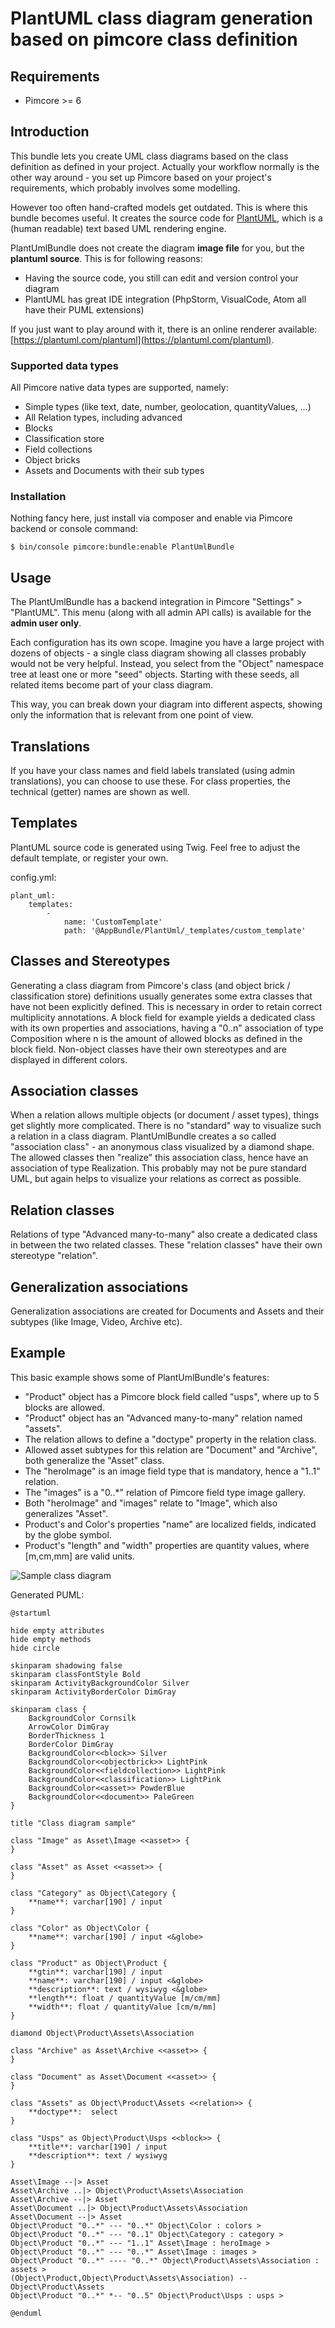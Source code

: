 # PlantUML class diagram generation based on pimcore class definition

## Requirements
* Pimcore >= 6

## Introduction
This bundle lets you create UML class diagrams based on the class definition as defined in your project.
Actually your workflow normally is the other way around - you set up Pimcore based on your project's requirements, 
which probably involves some modelling. 

However too often hand-crafted models get outdated. This is where this bundle becomes useful. It creates the source
code for [PlantUML](https://plantuml.com/), which is a (human readable) text based UML rendering engine. 

PlantUmlBundle does not create the diagram **image file** for you, but the **plantuml source**.
This is for following reasons:
  * Having the source code, you still can edit and version control your diagram
  * PlantUML has great IDE integration (PhpStorm, VisualCode, Atom all have their PUML extensions)

If you just want to play around with it, there is an online renderer available: 
[https://plantuml.com/plantuml](https://plantuml.com/plantuml).

### Supported data types
All Pimcore native data types are supported, namely:
  * Simple types (like text, date, number, geolocation, quantityValues, ...)
  * All Relation types, including advanced
  * Blocks
  * Classification store
  * Field collections
  * Object bricks
  * Assets and Documents with their sub types

### Installation
Nothing fancy here, just install via composer and enable via Pimcore backend or console command:

`$ bin/console pimcore:bundle:enable PlantUmlBundle`

## Usage
The PlantUmlBundle has a backend integration in Pimcore "Settings" > "PlantUML". 
This menu (along with all admin API calls) is available for the **admin user only**. 

Each configuration has its own scope. Imagine you have a large project with dozens of objects - a single class diagram 
showing all classes probably would not be very helpful. Instead, you select from the "Object" namespace tree at least 
one or more "seed" objects. Starting with these seeds, all related items become part of your class diagram. 

This way, you can break down your diagram into different aspects, showing only the information that is relevant from
one point of view. 

## Translations
If you have your class names and field labels translated (using admin translations), you can choose to use these. 
For class properties, the technical (getter) names are shown as well. 

## Templates
PlantUML source code is generated using Twig. Feel free to adjust the default template, or register your own.

config.yml:
```
plant_uml:
    templates:
        -
            name: 'CustomTemplate'
            path: '@AppBundle/PlantUml/_templates/custom_template'
```

## Classes and Stereotypes
Generating a class diagram from Pimcore's class (and object brick / classification store) definitions
usually generates some extra classes that have not been explicitly defined. This is necessary in order
to retain correct multiplicity annotations. A block field for example yields a dedicated class with its
own properties and associations, having a "0..n" association of type Composition where n is the amount of 
allowed blocks as defined in the block field.
Non-object classes have their own stereotypes and are displayed in different colors. 


## Association classes
When a relation allows multiple objects (or document / asset types), things get slightly more complicated.
There is no "standard" way to visualize such a relation in a class diagram. PlantUmlBundle creates a so 
called "association class" - an anonymous class visualized by a diamond shape. 
The allowed classes then "realize" this association class, hence have an association of type Realization. 
This probably may not be pure standard UML, but again helps to visualize your relations as correct as possible. 


## Relation classes
Relations of type "Advanced many-to-many" also create a dedicated class in between the two related classes. 
These "relation classes" have their own stereotype "relation".


## Generalization associations
Generalization associations are created for Documents and Assets and their subtypes (like Image, Video, Archive
etc).


## Example
This basic example shows some of PlantUmlBundle's features:

* "Product" object has a Pimcore block field called "usps", where up to 5 blocks are allowed.
* "Product" object has an "Advanced many-to-many" relation named "assets".
* The relation allows to define a "doctype" property in the relation class.
* Allowed asset subtypes for this relation are "Document" and "Archive", both generalize the "Asset" class.
* The "heroImage" is an image field type that is mandatory, hence a "1..1" relation.
* The "images" is a "0..*" relation of Pimcore field type image gallery.
* Both "heroImage" and "images" relate to "Image", which also generalizes "Asset".
* Product's and Color's properties "name" are localized fields, indicated by the globe symbol.
* Product's "length" and "width" properties are quantity values, where [m,cm,mm] are valid units.

![Sample class diagram](doc/sample.svg "Sample class diagram")


Generated PUML:
```
@startuml

hide empty attributes
hide empty methods
hide circle

skinparam shadowing false
skinparam classFontStyle Bold
skinparam ActivityBackgroundColor Silver
skinparam ActivityBorderColor DimGray

skinparam class {
    BackgroundColor Cornsilk
    ArrowColor DimGray
    BorderThickness 1
    BorderColor DimGray
    BackgroundColor<<block>> Silver
    BackgroundColor<<objectbrick>> LightPink
    BackgroundColor<<fieldcollection>> LightPink
    BackgroundColor<<classification>> LightPink
    BackgroundColor<<asset>> PowderBlue
    BackgroundColor<<document>> PaleGreen
}

title "Class diagram sample"

class "Image" as Asset\Image <<asset>> {
}

class "Asset" as Asset <<asset>> {
}

class "Category" as Object\Category {
    **name**: varchar[190] / input
}

class "Color" as Object\Color {
    **name**: varchar[190] / input <&globe>
}

class "Product" as Object\Product {
    **gtin**: varchar[190] / input
    **name**: varchar[190] / input <&globe>
    **description**: text / wysiwyg <&globe>
    **length**: float / quantityValue [m/cm/mm]
    **width**: float / quantityValue [cm/m/mm]
}

diamond Object\Product\Assets\Association

class "Archive" as Asset\Archive <<asset>> {
}

class "Document" as Asset\Document <<asset>> {
}

class "Assets" as Object\Product\Assets <<relation>> {
    **doctype**:  select
}

class "Usps" as Object\Product\Usps <<block>> {
    **title**: varchar[190] / input
    **description**: text / wysiwyg
}

Asset\Image --|> Asset
Asset\Archive ..|> Object\Product\Assets\Association
Asset\Archive --|> Asset
Asset\Document ..|> Object\Product\Assets\Association
Asset\Document --|> Asset
Object\Product "0..*" --- "0..*" Object\Color : colors >
Object\Product "0..*" --- "0..1" Object\Category : category >
Object\Product "0..*" --- "1..1" Asset\Image : heroImage >
Object\Product "0..*" --- "0..*" Asset\Image : images >
Object\Product "0..*" ---- "0..*" Object\Product\Assets\Association : assets >
(Object\Product,Object\Product\Assets\Association) -- Object\Product\Assets
Object\Product "0..*" *-- "0..5" Object\Product\Usps : usps >

@enduml
```